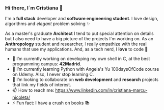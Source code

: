 ### Hi there, I´m Cristiana 👋 
I'm a **full stack** developer and **software engineering student**. I love design, algorithms and *elegant* problem solving ✨

As a master's graduate **Architect** I tend to put special attention on details but I also need to have a big picture of the projects I'm working on. As an **Anthropology** student and researcher, I really empathize with the real humans that use my applications. And, as a tech nerd, I **love** to code 🚀

- 🔭 I’m currently working on developing my own shell in C, at the best programming campus: **42Madrid**.
- 🌱 I’m currently learning Python with Angela's Yu 100daysOfCode course on Udemy. Also, I never stop learning C.
- 👯 I’m looking to collaborate on **web development** and **research** projects that link my fields of interest.
- 📫 How to reach me: https://www.linkedin.com/in/cristiana-marcu-nicoleta/
- ⚡ Fun fact: I have a crush on books 📚

